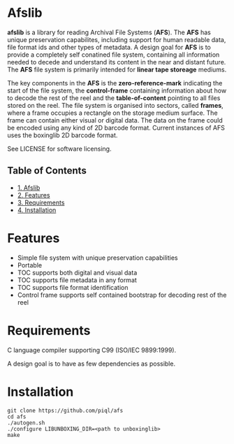 # Afslib

**afslib** is a library for reading Archival File Systems (**AFS**). The **AFS** has unique preservation capabilites, including support for human readable data, file format ids and other types of metadata. A design goal for **AFS** is to provide a completely self conatined file system, containing all information needed to decede and understand its content in the near and distant future. The **AFS** file system is primarily intended for **linear tape storeage** mediums.

The key components in the **AFS** is the **zero-reference-mark** indicating the start of the file system, the **control-frame** containing information about how to decode the rest of the reel and the **table-of-content** pointing to all files stored on the reel. The file system is organised into sectors, called **frames**, where a frame occupies a rectangle on the storage medium surface. The frame can contain either visual or digital data. The data on the frame could be encoded using any kind of 2D barcode format. Current instances of AFS uses the boxinglib 2D barcode format.

See LICENSE for software licensing.

<div id="table-of-contents">
<h2>Table of Contents</h2>
<div id="text-table-of-contents">
<ul>
<li><a href="#sec-1">1. Afslib</a></li>
<li><a href="#sec-2">2. Features</a></li>
<li><a href="#sec-3">3. Requirements</a></li>
<li><a href="#sec-4">4. Installation</a></li>
</ul>
</div>
</div>

# Features

-   Simple file system with unique preservation capabilities
-   Portable
-   TOC supports both digital and visual data
-   TOC supports file metadata in any format
-   TOC supports file format identification
-   Control frame supports self contained bootstrap for decoding rest of the reel

# Requirements

C language compiler supporting C99 (ISO/IEC 9899:1999).

A design goal is to have as few dependencies as possible.

# Installation

    git clone https://github.com/piql/afs
    cd afs
    ./autogen.sh
    ./configure LIBUNBOXING_DIR=<path to unboxinglib>
    make